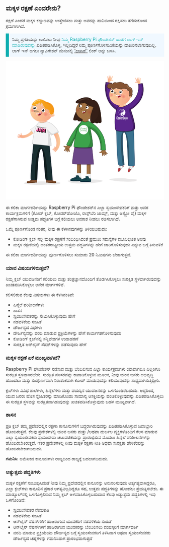 ## ಮಕ್ಕಳ ರಕ್ಷಣೆ ಎಂದರೇನು?

ರಕ್ಷಣೆ ಎಂದರೆ ಮಕ್ಕಳ ಕಲ್ಯಾಣವನ್ನು ಉತ್ತೇಜಿಸಲು ಮತ್ತು ಅವರನ್ನು ಹಾನಿಯಿಂದ ರಕ್ಷಿಸಲು ತೆಗೆದುಕೊಂಡ ಕ್ರಮಗಳಾಗಿವೆ.

<p style="border-left: solid; border-width:10px; border-color: #0faeb0; background-color: aliceblue; padding: 10px;">
ನಿಮ್ಮ ಪ್ರಗತಿಯನ್ನು ಉಳಿಸಲು ನೀವು <span style="color: #0faeb0"> ನಿಮ್ಮ Raspberry Pi ಫೌಂಡೇಶನ್ ಖಾತೆಗೆ ಲಾಗ್ ಇನ್ ಮಾಡಿರುವುದನ್ನು</span> ಖಚಿತಪಡಿಸಿಕೊಳ್ಳಿ, ಇಲ್ಲದಿದ್ದರೆ ನಿಮ್ಮ ಪೂರ್ಣಗೊಳಿಸುವಿಕೆಯನ್ನು ದಾಖಲಿಸಲಾಗುವುದಿಲ್ಲ. ಲಾಗ್ ಇನ್ ಆಗಲು ನ್ಯಾವಿಗೇಶನ್ ಮೆನುನಲ್ಲಿ <a href="https://my.raspberrypi.org/login">'ಲಾಗಿನ್'</a> ಲಿಂಕ್ ಅನ್ನು ಬಳಸಿ.
</p>

![ಮೂವರು ಯುವಕರು ನಿಂತಿದ್ದಾರೆ.](images/3-RPF-Kids.png)

ಈ ಕಲಿಕಾ ಮಾರ್ಗದರ್ಶಿಯನ್ನು Raspberry Pi ಫೌಂಡೇಶನ್‌ನ ಎಲ್ಲಾ ಸ್ವಯಂಸೇವಕರಿಗೆ ಮತ್ತು ಅವರ ಕಾರ್ಯಕ್ರಮಗಳಿಗೆ (ಕೋಡ್ ಕ್ಲಬ್, ಕೋಡರ್‌ಡೋಜೊ, ರಾಸ್ಪ್‌ಬೆರಿ ಜಾಮ್ಸ್, ಮತ್ತು ಆಸ್ಟ್ರೋ ಪೈ) ಮಕ್ಕಳ ರಕ್ಷಣೆಗಾಗಿರುವ ಉತ್ತಮ ಪದ್ಧತಿಗಳ ಬಗ್ಗೆ ಕಲಿಯಲು ಅವಕಾಶ ನೀಡಲು ರಚಿಸಲಾಗಿದೆ.

ಒಮ್ಮೆ ಪೂರ್ಣಗೊಂಡ ನಂತರ, ನೀವು ಈ ಕೆಳಗಿನವುಗಳನ್ನು ತಿಳಿಯಬಹುದು:

* ಕೋಡಿಂಗ್ ಕ್ಲಬ್ ನಲ್ಲಿ ಮಕ್ಕಳ ರಕ್ಷಣೆಗೆ ಸಂಬಂಧಿಸಿದಂತೆ ಪ್ರಮುಖ ಸಮಸ್ಯೆಗಳ ಮೂಲಭೂತ ಅರಿವು
* ಮಕ್ಕಳ ರಕ್ಷಣೆಯಲ್ಲಿ ಅಂತರರಾಷ್ಟ್ರೀಯ ಉತ್ತಮ ಪದ್ಧತಿಗಳನ್ನು ಹೇಗೆ ಜಾರಿಗೊಳಿಸುವುದು ಎನ್ನುವ ಬಗ್ಗೆ ತಿಳುವಳಿಕೆ

ಈ ಕಲಿಕಾ ಮಾರ್ಗದರ್ಶಿಯನ್ನು ಪೂರ್ಣಗೊಳಿಸಲು ಸುಮಾರು 20 ನಿಮಿಷಗಳು ಬೇಕಾಗುತ್ತವೆ.

### ಯಾವ ವಿಷಯಗಳಿರುತ್ತವೆ?

ನಿಮ್ಮ ಕ್ಲಬ್ ಯುವಜನರಿಗೆ ಕಲಿಯಲು ಮತ್ತು ತಂತ್ರಜ್ಞಾನದೊಂದಿಗೆ ತೊಡಗಿಸಿಕೊಳ್ಳಲು ಸುರಕ್ಷಿತ ಸ್ಥಳವಾಗಿರುವುದನ್ನು ಖಚಿತಪಡಿಸಿಕೊಳ್ಳಲು ಅನೇಕ ಮಾರ್ಗಗಳಿವೆ.

ಕಲಿಸಲಿರುವ ಕೆಲವು ವಿಷಯಗಳು ಈ ಕೆಳಗಿನಂತಿವೆ:

* ಹಿನ್ನೆಲೆ ಪರಿಶೀಲನೆಗಳು
* ಶಾಸನ
* ಸ್ವಯಂಸೇವಕರನ್ನು ನೇಮಿಸಿಕೊಳ್ಳುವುದು ಹೇಗೆ
* ನಡವಳಿಕೆಯ ಸಂಹಿತೆ
* ದೌರ್ಜನ್ಯದ ವಿಧಗಳು
* ದೌರ್ಜನ್ಯವನ್ನು ವರದಿ ಮಾಡುವ ಪ್ರಕ್ರಿಯೆಗಳನ್ನು ಹೇಗೆ ಕಾರ್ಯಗತಗೊಳಿಸುವುದು
* ಕೋಡಿಂಗ್ ಕ್ಲಬ್‌ನಲ್ಲಿ ಸನ್ನಿವೇಶಗಳ ಉದಾಹರಣೆ
* ಸುರಕ್ಷಿತ ಆನ್‌ಲೈನ್ ಸೆಷನ್‌ಗಳನ್ನು ನಡೆಸುವುದು ಹೇಗೆ

### ಮಕ್ಕಳ ರಕ್ಷಣೆ ಏಕೆ ಮುಖ್ಯವಾಗಿದೆ?

Raspberry Pi ಫೌಂಡೇಶನ್ ನಡೆಸುವ ಮತ್ತು ಬೆಂಬಲಿಸುವ ಎಲ್ಲಾ ಕಾರ್ಯಕ್ರಮಗಳು ಯಾವಾಗಲೂ ಎಲ್ಲರಿಗೂ ಸುರಕ್ಷಿತ ಸ್ಥಳವಾಗಿರಬೇಕು. ಸುರಕ್ಷಿತ ಪರಿಸರವನ್ನು ಕಾಪಾಡಿಕೊಳ್ಳುವ ಮೂಲಕ, ನೀವು ಯುವ ಜನರು ಅಭಿವೃದ್ಧಿ ಹೊಂದಲು ಮತ್ತು ಸಂಪೂರ್ಣವಾಗಿ ನಿರಾತಂಕವಾಗಿ ಕೋಡ್ ಮಾಡುವುದನ್ನು ಕಲಿಯುವುದನ್ನು ಸಾಧ್ಯವಾಗಿಸುತ್ತಿದ್ದೀರಿ.

ಕ್ಲಬ್‌ಗಳು ವಿವಿಧ ಶಾಲೆಗಳು, ಹಿನ್ನೆಲೆಗಳು ಮತ್ತು ವಯಸ್ಸಿನ ಯುವಜನರನ್ನು ಒಳಗೊಂಡಿರಬಹುದು. ಆದ್ದರಿಂದ, ಯುವ ಜನರು ಹೊಸ ಸ್ನೇಹಿತರನ್ನು ಮಾಡಿಕೊಂಡು ಸಾಮಾನ್ಯ ಆಸಕ್ತಿಯನ್ನು ಹಂಚಿಕೊಳ್ಳುವುದನ್ನು ಖಚಿತಪಡಿಸಿಕೊಳ್ಳಲು ಈ ಸುರಕ್ಷಿತ ಸ್ಥಳವನ್ನು ಸುರಕ್ಷಿತವಾಗಿಡುವುದನ್ನು ಖಚಿತಪಡಿಸಿಕೊಳ್ಳುವುದು ಬಹಳ ಮುಖ್ಯವಾಗಿದೆ.

### ಶಾಸನ

ಪ್ರತಿ ಕ್ಲಬ್ ತಮ್ಮ ಪ್ರದೇಶದಲ್ಲಿನ ರಕ್ಷಣಾ ಕಾನೂನುಗಳಿಗೆ ಬದ್ಧರಾಗಿರುವುದನ್ನು ಖಚಿತಪಡಿಸಿಕೊಳ್ಳುವ ಜವಾಬ್ದಾರಿ ಹೊಂದಿರುತ್ತವೆ. ಕೆಲವು ಪ್ರದೇಶಗಳಲ್ಲಿ ಯುವ ಜನರು ಮತ್ತು /ಅಥವಾ ದುರ್ಬಲ ವ್ಯಕ್ತಿಗಳೊಂದಿಗೆ ಕೆಲಸ ಮಾಡುವ ಎಲ್ಲಾ ಸ್ವಯಂಸೇವಕರು ಸ್ವಯಂಸೇವಾ ಚಟುವಟಿಕೆಯನ್ನು ಪ್ರಾರಂಭಿಸುವ ಮೊದಲು ಹಿನ್ನೆಲೆ ಪರಿಶೀಲನೆಗಳನ್ನು ಹೊಂದಿರಬೇಕಿರುತ್ತದೆ. ಇತರ ಪ್ರದೇಶಗಳಲ್ಲಿ ನೀವು ಮಕ್ಕಳ ರಕ್ಷಣಾ ನೀತಿ ಅಥವಾ ಸುರಕ್ಷತಾ ಹೇಳಿಕೆಯನ್ನು ಹೊಂದಿರಬೇಕಾಗಬಹುದು.

**ಗಮನಿಸಿ**: ಅಮೆರಿಕದ ಕಾನೂನುಗಳು ರಾಜ್ಯದಿಂದ ರಾಜ್ಯಕ್ಕೆ ಬದಲಾಗಬಹುದು.

### ಅತ್ಯುತ್ತಮ ಪದ್ಧತಿಗಳು

ಮಕ್ಕಳ ರಕ್ಷಣೆಗೆ ಸಂಬಂಧಿಸಿದಂತೆ ನೀವು ನಿಮ್ಮ ಪ್ರದೇಶದಲ್ಲಿನ ಕಾನೂನನ್ನು ಅನುಸರಿಸುವುದು ಅತ್ಯಗತ್ಯವಾಗಿದ್ದರೂ, ಎಲ್ಲಾ ಕ್ಲಬ್‌ಗಳು ಕಾನೂನಿನ ಪ್ರಕಾರ ಅಗತ್ಯವಿಲ್ಲದಿದ್ದರೂ ಸಹ, ಉತ್ತಮ ಪದ್ಧತಿಗಳನ್ನು ಹೊಂದಲು ಪ್ರಯತ್ನಿಸಬೇಕು. ಈ ಮಾಡ್ಯೂಲ್‌ನಲ್ಲಿ ಒಳಗೊಳ್ಳಲಿರುವ ನಿಮ್ಮ ಕ್ಲಬ್ ಅಳವಡಿಸಿಕೊಳ್ಳಬಹುದಾದ ಕೆಲವು ಅತ್ಯುತ್ತಮ ಪದ್ಧತಿಗಳಲ್ಲಿ ಇವು ಒಳಗೊಂಡಿವೆ:

* ಸ್ವಯಂಸೇವಕರ ನೇಮಕಾತಿ
* ನಡವಳಿಕೆಯ ಸಂಹಿತೆ
* ಆನ್‌ಲೈನ್‌ ಸೆಷನ್‌ಗಳಿಗೆ ಹಾಜರಾಗುವ ಯುವಕರಿಗೆ ನಡವಳಿಕೆಯ ಸಂಹಿತೆ
* ಆನ್‌ಲೈನ್‌ ಸೆಷನ್‌ಗಳಿಗೆ ಹಾಜರಾಗುವ ಯುವಕರನ್ನು ಬೆಂಬಲಿಸಲು ವಯಸ್ಕರಿಗೆ ಮಾರ್ಗದರ್ಶಿ
* ವರದಿ ಮಾಡುವ ಪ್ರಕ್ರಿಯೆಯು ದೌರ್ಜನ್ಯದ ಬಗ್ಗೆ ಸ್ವಯಂಸೇವಕರಿಗೆ ತಿಳಿಸಿದಾಗ ಅಥವಾ ಸ್ವಯಂಸೇವಕರು ದೌರ್ಜನ್ಯದ ಚಿಹ್ನೆಗಳನ್ನು ಗಮನಿಸಿದಾಗ ಪ್ರಾರಂಭವಾಗುತ್ತದೆ
